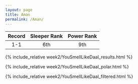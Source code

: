 ```yaml
---
layout: page
title: Aman
permalink: /Aman/
---
```


Record | Sleeper Rank | Power Rank               
:--: | :--: | :--:
1-1 | 6th | 9th   

{% include_relative week2/YouSmellLikeDaal_results.html %}

{% include_relative week2/YouSmellLikeDaal_polar.html %}

{% include_relative week2/YouSmellLikeDaal_filtered.html %}
